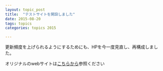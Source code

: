 ```yaml
---
layout: topic_post
title:  "テストサイトを開設しました"
date: 2015-08-20
tags: topics
categories: topics 2015

---
```


更新頻度を上げられるようにするためにも、HPを今一度見直し、再構成しました。

オリジナルのwebサイトは[こちらから]参照ください


[こちらから]: http://www.jfic-japan.com


